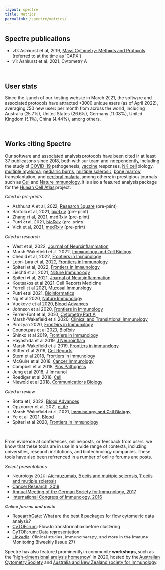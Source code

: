 ```yaml
---
layout: spectre
title: Metrics
permalink: /spectre/metrics/
---
```


## Spectre publications

- v0: Ashhurst et al, 2019, [Mass Cytometry: Methods and Protocols](https://doi.org/10.1002/cyto.a.24350) (referred to at the time as 'CAPX')
- v1: Ashhurst et al, 2021, [Cytometry A](https://link.springer.com/protocol/10.1007/978-1-4939-9454-0_12)

<br />

## User stats

Since the launch of our hosting website in March 2021, the software and associated protocols have attracted >3000 unique users (as of April 2022), averaging 250 new users per month from across the world, including Australia (25.7%), United States (26.6%), Germany (11.08%), United Kingdom (5.1%), China (4.44%), among others.

<br />

## Works citing Spectre

Our software and associated analysis protocols have been cited in at least 37 publications since 2018, both with our team and independently, including the study of 
[COVID-19](https://www.sciencedirect.com/science/article/pii/S2666379121000197) pathogenesis, 
[vaccine](https://www.nature.com/articles/s41385-021-00379-6) responses, 
[NK cell](https://journals.plos.org/plospathogens/article?id=10.1371/journal.ppat.1006999) biology, 
[multiple myeloma](https://ashpublications.org/bloodadvances/article/4/19/4593/463891/Inverse-relationship-between-oligoclonal-expanded), 
[pediatric burns](https://www.frontiersin.org/articles/10.3389/fimmu.2020.01481/full), 
[multiple sclerosis](https://onlinelibrary.wiley.com/doi/full/10.1002/cti2.1133), 
[bone marrow](https://www.frontiersin.org/articles/10.3389/fimmu.2018.01672/full) transplantation, and 
[cerebral malaria](https://www.nature.com/articles/s42003-018-0216-2), 
among others; in prestigious journals such as [Cell](https://doi.org/10.1016/j.cell.2018.08.013) and [Nature Immunology](https://www.researchgate.net/publication/343838774_The_NK_cell_granule_protein_NKG7_regulates_cytotoxic_granule_exocytosis_and_inflammation). It is also a featured analysis package for the [Human Cell Atlas](https://data.humancellatlas.org/analyze/methods/spectre) project. 

*Cited in pre-prints*

- Ashhurst A et al, 2022, [Research Square](https://assets.researchsquare.com/files/rs-1179181/v1/6c963fd7-b135-468c-83a3-39502e135591.pdf?c=1641417736) (pre-print)
- Bartolo et al, 2021, [bioRxiv](https://www.biorxiv.org/content/10.1101/2021.11.29.470421v1.abstract) (pre-print)
- Zhang et al, 2021, [medRxiv](https://www.medrxiv.org/content/10.1101/2021.09.01.21262715v1) (pre-print)
- Putri et al, 2021, [bioRxiv](https://www.biorxiv.org/content/10.1101/2021.06.08.447468v1) (pre-print)
- Vick et al, 2021, [medRxiv](https://www.medrxiv.org/content/10.1101/2021.03.25.21254376v1) (pre-print)

*Cited in research*

- West et al, 2022, [Journal of Neuroinflammation](https://jneuroinflammation.biomedcentral.com/articles/10.1186/s12974-022-02441-x)
- Marsh-Wakefield et al, 2022, [ Immunology and Cell Biology](https://doi.org/10.1111/imcb.12552)
- Chedid et al, 2022, [Frontiers in Immunology](https://europepmc.org/articles/pmc8980213/bin/datasheet_1.docx)
- León-Lara et al, 2022, [Frontiers in Immunology](https://www.ncbi.nlm.nih.gov/pmc/articles/PMC8891705/)
- Spiteri et al, 2022, [Frontiers in Immunology](https://www.researchgate.net/profile/Alanna-Spiteri/publication/359507023_PLX5622_Reduces_Disease_Severity_in_Lethal_CNS_Infection_by_Off-Target_Inhibition_of_Peripheral_Inflammatory_Monocyte_Production/links/6241542f7931cc7ccfff48a8/PLX5622-Reduces-Disease-Severity-in-Lethal-CNS-Infection-by-Off-Target-Inhibition-of-Peripheral-Inflammatory-Monocyte-Production.pdf)
- Liechti et al, 2021, [Nature Immunology](https://www.nature.com/articles/s41590-021-01006-z)
- Spiteri et al, 2021, [Journal of Neuroinflammation](https://www.researchsquare.com/article/rs-388801/v1)
- Koutsakos et al 2021, [Cell Reports Medicine](https://www.sciencedirect.com/science/article/pii/S2666379121000197)
- Ferrell et al 2021, [Mucosal Immunology](https://www.nature.com/articles/s41385-021-00379-6)
- Putri et al 2021, [Bioinformatics](https://doi.org/10.1093/bioinformatics/btab038)
- Ng et al 2020, [Nature Immunology](https://www.nature.com/articles/s41590-020-0758-6)
- Vuckovic et al 2020, [Blood Advances](https://ashpublications.org/bloodadvances/article/4/19/4593/463891/Inverse-relationship-between-oligoclonal-expanded)
- Johnson et al 2020, [Frontiers in Immunology](https://www.frontiersin.org/articles/10.3389/fimmu.2020.01481/full)
- Ferrer-Font et al, 2020, [Cytometry Part A](https://onlinelibrary.wiley.com/doi/abs/10.1002/cyto.a.24016)
- Marsh-Wakefield et al 2020, [Clinical and Translational Immunology](https://onlinelibrary.wiley.com/doi/full/10.1002/cti2.1133)
- Pirozyan 2020, [Fronteirs in Immunology](https://www.frontiersin.org/articles/10.3389/fimmu.2020.00372/full)
- Counoupas et al 2020, [BioRxiv](https://doi.org/10.1101/2020.02.25.964312)
- Shinko et al 2019, [Frontiers in Immunology](https://www.frontiersin.org/articles/10.3389/fimmu.2019.02584/full)
- Hayashida et al 2019, [J Neuroinflam](https://jneuroinflammation.biomedcentral.com/articles/10.1186/s12974-019-1566-5)
- Marsh-Wakefield et al 2019, [Frontiers in immunology](https://www.ncbi.nlm.nih.gov/pmc/articles/PMC6688400/)
- Stifter et al 2019, [Cell Reports](https://www.cell.com/cell-reports/pdf/S2211-1247(19)31492-5.pdf)
- Stern et al 2018, [Frontiers in Immunology](https://www.frontiersin.org/articles/10.3389/fimmu.2018.01672/full)
- McGuire et al 2018, [Cancer Immunology](https://link.springer.com/article/10.1007/s00262-017-2107-7)
- Campbell et al 2018, [Plos Pathogens](https://journals.plos.org/plospathogens/article?id=10.1371/journal.ppat.1006999)
- Jung et al 2018, [J Immunol](https://www.jimmunol.org/content/201/7/2176.abstract)
- Roediger et al 2018, [Cell](https://doi.org/10.1016/j.cell.2018.08.013)
- Niewold et al 2018, [Communications Biology](https://www.nature.com/articles/s42003-018-0216-2)

*Cited in review*

- Botta et l, 2022, [Blood Advances](https://ashpublications.org/bloodadvances/article/6/2/690/477072/FlowCT-for-the-analysis-of-large-immunophenotypic)
- Opzoomer et al, 2021, [eLife](https://elifesciences.org/articles/62915)
- Marsh-Wakefield et al, 2021, [Immunology and Cell Biology](https://onlinelibrary.wiley.com/doi/abs/10.1111/imcb.12456)
- Ye et al, 2021, [Blood](https://ashpublications.org/blood/article/138/Supplement%201/2168/478408)
- Spiteri et al 2020, [Frontiers in Immunology](https://www.ncbi.nlm.nih.gov/pmc/articles/PMC7752943/)

<br />

From evidence at conferences, online posts, or feedback from users, we  know that these tools are in use in a wide range of contexts, including universities, research institutions, and biotechnology companies. These tools have also been referenced in a number of online forums and posts.

*Select presentations*

- Neurology 2020: [Alemtuzumab](https://n.neurology.org/content/94/15_Supplement/3937.abstract), [B cells and multiple sclerosis](https://n.neurology.org/content/94/15_Supplement/3953.abstract), [T cells and multiple sclerosis](https://n.neurology.org/content/94/15_Supplement/5301.abstract)
- [Cancer Research, 2019](https://cancerres.aacrjournals.org/content/79/13_Supplement/2307.short)
- [Annual Meeting of the German Society for Immunology, 2017](https://onlinelibrary.wiley.com/doi/pdf/10.1002/eji.201770300#page=243)
- [International Congress of Immunology, 2016](http://ici2016-c10000.epresenter.com.au/clients/1/121/submissions/14263/abstract.pdf)

*Online forums and posts*

- [ResearchGate](https://www.researchgate.net/post/What_are_the_best_R_packages_for_flow_cytometric_data_analysis): What are the best R packages for flow cytometric data analysis?
- [CyTOForum](http://cytoforum.stanford.edu/viewtopic.php?f=3&t=2007&p=5229&hilit=spectre#p5229): FlowJo transformation before clustering
- [CyTOForum](http://cytoforum.stanford.edu/viewtopic.php?f=3&t=2303&p=5729&hilit=spectre#p5729): Data representation
- [LinkedIn](https://www.linkedin.com/pulse/clinical-studies-immunotherapy-more-immune-monitoring-amir/): Clinical studies, immunotherapy, and more in the Immune Monitoring Biweekly (Issue 27)

Spectre has also featured prominently in community **workshops**, such as the '[high-dimensional analysis homeshow](https://immunedynamics.io/homeshow/)' in 2020, hosted by the [Australian Cytometry Society](https://cytometry.org.au/) and [Australia and New Zealand society for Immunology](https://www.immunology.org.au/).

<br />
